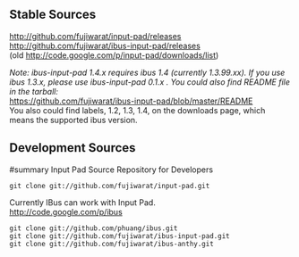 ## Stable Sources ##
http://github.com/fujiwarat/input-pad/releases<br />
http://github.com/fujiwarat/ibus-input-pad/releases<br />
(old http://code.google.com/p/input-pad/downloads/list)

_Note: ibus-input-pad 1.4.x requires ibus 1.4 (currently 1.3.99.xx). If you use ibus 1.3.x, please use ibus-input-pad 0.1.x . You could also find README file in the tarball:_<br />
https://github.com/fujiwarat/ibus-input-pad/blob/master/README<br />
You also could find labels, 1.2, 1.3, 1.4, on the downloads page, which means the supported ibus version.

## Development Sources ##
#summary Input Pad Source Repository for Developers

```
git clone git://github.com/fujiwarat/input-pad.git
```


Currently IBus can work with Input Pad. <br />
http://code.google.com/p/ibus

```
git clone git://github.com/phuang/ibus.git
git clone git://github.com/fujiwarat/ibus-input-pad.git
git clone git://github.com/fujiwarat/ibus-anthy.git
```
